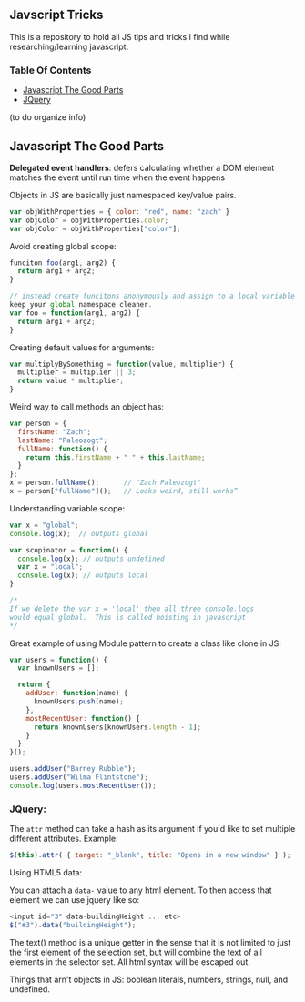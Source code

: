 ## Javscript Tricks
This is a repository to hold all JS tips and tricks I find while
researching/learning javascript.

### Table Of Contents

*  [Javascript The Good Parts](#javascript_the_good_parts)
*  [JQuery](#jquery)

(to do organize info)



## Javascript The Good Parts

**Delegated event handlers**: defers calculating whether a DOM element matches
the event until run time when the event happens

Objects in JS are basically just namespaced key/value pairs.

```javascript
var objWithProperties = { color: "red", name: "zach" }
var objColor = objWithProperties.color;
var objColor = objWithProperties["color"];
```

Avoid creating global scope:
```javascript
funciton foo(arg1, arg2) {
  return arg1 + arg2;
}

// instead create funcitons anonymously and assign to a local variable this will
keep your global namespace cleaner.
var foo = function(arg1, arg2) {
  return arg1 + arg2;
}
```

Creating default values for arguments:

```javascript
var multiplyBySomething = function(value, multiplier) {
  multiplier = multiplier || 3;
  return value * multiplier;
}
```

Weird way to call methods an object has:
```javascript
var person = {
  firstName: "Zach";
  lastName: "Paleozogt";
  fullName: function() {
    return this.firstName + " " + this.lastName;
  }
};
x = person.fullName();      // "Zach Paleozogt"
x = person["fullName"]();   // Looks weird, still works”
```

Understanding variable scope:
```javascript
var x = "global";
console.log(x);  // outputs global

var scopinator = function() {
  console.log(x); // outputs undefined
  var x = "local";
  console.log(x); // outputs local
}

/*
If we delete the var x = 'local' then all three console.logs
would equal global.  This is called hoisting in javascript
*/
```

Great example of using Module pattern to create a class like clone in JS:
```javascript
var users = function() {
  var knownUsers = [];

  return {
    addUser: function(name) {
      knownUsers.push(name);
    },
    mostRecentUser: function() {
      return knownUsers[knownUsers.length - 1];
    }
  }
}();

users.addUser("Barney Rubble");
users.addUser("Wilma Flintstone");
console.log(users.mostRecentUser());
```

### JQuery:

The ``attr`` method can take a hash as its argument if you'd like to set
multiple different attributes.  Example:

```javascript
$(this).attr( { target: "_blank", title: "Opens in a new window" } );
```

Using HTML5 data:

You can attach a ``data-`` value to any html element.  To then access that
element we can use jquery like so:

```javascript 
<input id="3" data-buildingHeight ... etc>
$("#3").data("buildingHeight");
```

The text() method is a unique getter in the sense that it is not limited to just
the first element of the selection set, but will combine the text of all
elements in the selector set.  All html syntax will be escaped out.

Things that arn't objects in JS: boolean literals, numbers, strings, null, and
undefined.





